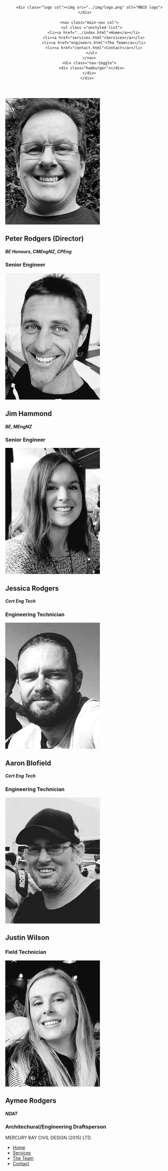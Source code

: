 <!doctype html>
<html>
<head>

  <meta charset="UTF-8">
  <meta name="viewport" content="width=device-width, initial-scale=1">

  <title>Engineers</title>

  <link href="../css/main.css" rel="stylesheet">
</head>

<body>
  <header class="main-header">
      <div class="container grid">

        <div class="logo col"><img src="../img/logo.png" alt="MBCD logo"></div>

        <nav class="main-nav col">
          <ul class ="unstyled-list">
            <li><a href="../index.html">Home</a></li>
            <li><a href="services.html">Services</a></li>
            <li><a href="engineers.html">The Team</a></li>
            <li><a href="contact.html">Contact</a></li>
          </ul>
        </nav>
        <div class="nav-toggle">
          <div class="hamburger"></div>
        </div>
      </div>
  </header>

  <!--Hero Area
    =========================

  <section class="hero2">
    <div class="container grid">
      <div class="hero2-text col col--2-3">
        <h1 class="title-large">The Team.</h1>
        <p class="text-intro">
          We are professionally registered Civil and Structural Engineers and Engineering Geologists who specialise in residential, commercial and civil engineering infrastructure. blah blah blah </p>
      </div>

      <div class="col col--1-3">
      </div>
    </div>
  </section>
-->
  <section class="showcase1">
    <div class="grid">
      <div class="col col--1-3 bg-gradient-left">
        <img src="../img/pete.jpg" alt=""></a>
        <h2>Peter Rodgers (Director)</h2>
        <h5>BE Honours, CMEngNZ, CPEng</h5>
        <h3>Senior Engineer</h3>
      </div>
      <div class="col col--1-3 bg-gradient-mid">
        <img src="../img/jim.jpg" alt=""></a>
        <h2>Jim Hammond</h2>
        <h5>BE, MEngNZ</h5>
        <h3>Senior Engineer</h3>
      </div>
      <div class="col col--1-3 bg-gradient-right">
        <img src="../img/jess.jpg" alt=""></a>
        <h2>Jessica Rodgers</h2>
        <h5>Cert Eng Tech</h5>
        <h3>Engineering Technician</h3>
      </div>
    </div>
  </section>

  <section class="showcase">
    <div class="grid">
      <div class="col col--1-3 bg-gradient-left">
        <img src="../img/Aaron.jpg" alt=""></a>
        <h2>Aaron Blofield</h2>
        <h5>Cert Eng Tech</h5>
        <h3>Engineering Technician</h3>
      </div>
      <div class="col col--1-3 bg-gradient-mid">
        <img src="../img/justin.jpg" alt=""></a>
        <h2>Justin Wilson</h2>
        <h3>Field Technician</h3>
        <p></p>
      </div>
      <div class="col col--1-3 bg-gradient-right">
        <img src="../img/aymee.jpg" alt=""></a>
        <h2>Aymee Rodgers</h2>
        <h5>NDAT</h5>
        <h3>Architechural/Engineering Draftsperson</h3>
      </div>
    </div>
  </section>


  <!--footer
  ========================= -->
  <footer class="footer">
    <div class="container container-footer">
      <p class="title-footer">MERCURY BAY CIVIL DESIGN (2015) LTD.</p>
    </div>
    <ul class ="unstyled-list nav-footer container-footer">
      <li><a href="../index.html">Home</a></li>
      <li><a href="services.html">Services</a></li>
      <li><a href="engineers.html">The Team</a></li>
      <li><a href="contact.html">Contact</a></li>
    </ul>
  </footer>

<!-- jQuery-->
<script
  src="https://code.jquery.com/jquery-2.2.4.min.js"
  integrity="sha256-BbhdlvQf/xTY9gja0Dq3HiwQF8LaCRTXxZKRutelT44="
  crossorigin="anonymous">
</script>

<!--My own scripts-->
<script src="../js/scripts.js"></script>


</body>

</html>

<!--<img src="../img/CompassScaled.png" alt="engineering picture" class="hero-img lg-screen"> image in hero  -->

